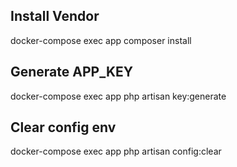 ## Install Vendor
docker-compose exec app composer install

## Generate APP_KEY
docker-compose exec app php artisan key:generate

## Clear config env
docker-compose exec app php artisan config:clear
